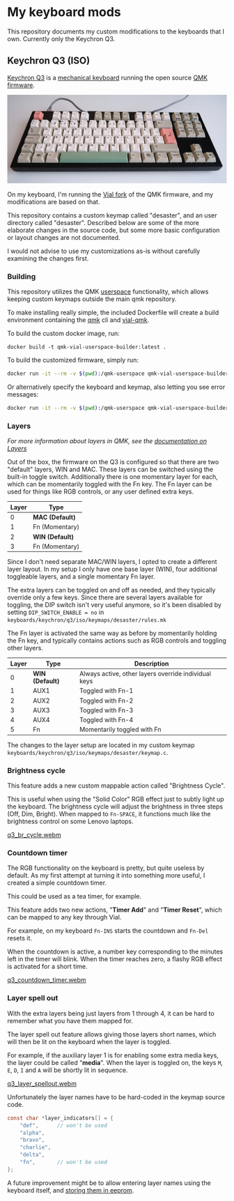 # My keyboard mods

This repository documents my custom modifications to the keyboards that I own.
Currently only the Keychron Q3.

## Keychron Q3 (ISO)

[Keychron Q3](https://www.keychron.com/products/keychron-q3-qmk-custom-mechanical-keyboard)
is a
[mechanical keyboard](https://en.wikipedia.org/wiki/Keyboard_technology#Mechanical-switch_keyboard)
running the open source [QMK firmware](https://docs.qmk.fm/#/).

![](./media/q3_pic.jpg)

On my keyboard, I'm running the [Vial fork](https://get.vial.today/) of the QMK firmware, and my
modifications are based on that.

This repository contains a custom keymap called "desaster", and an user
directory called "desaster". Described below are some of the more elaborate
changes in the source code, but some more basic configuration or layout
changes are not documented.

I would not advise to use my customizations as-is without carefully examining
the changes first.

### Building

This repository utilizes the QMK
[userspace](https://github.com/qmk/qmk_userspace) functionality,
which allows keeping custom keymaps outside the main qmk repository.

To make installing really simple, the included Dockerfile will create a build
environment containing the [qmk](https://github.com/qmk/qmk_cli) cli and [vial-qmk](https://github.com/vial-kb/vial-qmk).

To build the custom docker image, run:

```
docker build -t qmk-vial-userspace-builder:latest .
```

To build the customized firmware, simply run:

```sh
docker run -it --rm -v $(pwd):/qmk-userspace qmk-vial-userspace-builder
```

Or alternatively specify the keyboard and keymap, also letting you see error messages:

```sh
docker run -it --rm -v $(pwd):/qmk-userspace qmk-vial-userspace-builder qmk compile -kb keychron/q3/iso -km desaster
```

### Layers

*For more information about layers in QMK, see the [documentation on Layers](https://docs.qmk.fm/#/feature_layers?id=working-with-layers)*

Out of the box, the firmware on the Q3 is configured so that there are two
"default" layers, WIN and MAC. These layers can be switched using the built-in
toggle switch. Additionally there is one momentary layer for each, which can
be momentarily toggled with the Fn key. The Fn layer can be used for things
like RGB controls, or any user defined extra keys.

| Layer | Type              |
| ----- | ----------------- |
| 0     | **MAC (Default)** |
| 1     | Fn (Momentary)    |
| 2     | **WIN (Default)** |
| 3     | Fn (Momentary)    |

Since I don't need separate MAC/WIN layers, I opted to create a different
layer layout. In my setup I only have one base layer (WIN), four additional
toggleable layers, and a single momentary Fn layer.

The extra layers can be toggled on and off as needed, and they typically
override only a few keys. Since there are several layers available for toggling,
the DIP switch isn't very useful anymore, so it's been disabled by setting
`DIP_SWITCH_ENABLE = no` in `keyboards/keychron/q3/iso/keymaps/desaster/rules.mk`

The Fn layer is activated the same way as before by momentarily holding the
Fn key, and typically contains actions such as RGB controls and toggling other
layers.

| Layer | Type              | Description        |
| ----- | ----------------- | ------------------ |
| 0     | **WIN (Default)** | Always active, other layers override individual keys |
| 1     | AUX1              | Toggled with Fn-1  |
| 2     | AUX2              | Toggled with Fn-2  |
| 3     | AUX3              | Toggled with Fn-3  |
| 4     | AUX4              | Toggled with Fn-4  |
| 5     | Fn                | Momentarily toggled with Fn |

The changes to the layer setup are located in my custom keymap `keyboards/keychron/q3/iso/keymaps/desaster/keymap.c`.

### Brightness cycle

This feature adds a new custom mappable action called "Brightness Cycle".

This is useful when using the "Solid Color" RGB effect just to subtly light up the
keyboard. The brightness cycle will adjust the brightness in three steps (Off,
Dim, Bright). When mapped to `Fn-SPACE`, it functions much like the brightness
control on some Lenovo laptops.

[q3_br_cycle.webm](https://github.com/desaster/keyboard-hacks/assets/631441/1b234d95-7dbd-4559-a4f1-506e2b08e9e8)

### Countdown timer

The RGB functionality on the keyboard is pretty, but quite useless by default.
As my first attempt at turning it into something more useful, I created a
simple countdown timer.

This could be used as a tea timer, for example.

This feature adds two new actions, "**Timer Add**" and "**Timer Reset**",
which can be mapped to any key through Vial.

For example, on my keyboard `Fn-INS` starts the countdown and `Fn-Del`
resets it.

When the countdown is active, a number key corresponding to the minutes left
in the timer will blink. When the timer reaches zero, a flashy RGB effect is
activated for a short time.

[q3_countdown_timer.webm](https://github.com/desaster/keyboard-hacks/assets/631441/04391aad-9f8f-408c-9988-60910197b702)

### Layer spell out

With the extra layers being just layers from 1 through 4, it can be hard to
remember what you have them mapped for.

The layer spell out feature allows giving those layers short names, which will
then be lit on the keyboard when the layer is toggled.

For example, if the auxiliary layer 1 is for enabling some extra media keys,
the layer could be called "**media**". When the layer is toggled on, the keys
`M`, `E`, `D`, `I` and `A` will be shortly lit in sequence.

[q3_layer_spellout.webm](https://github.com/desaster/keyboard-hacks/assets/631441/d961ddd0-3723-4429-90c9-e8e89675b8eb)

Unfortunately the layer names have to be hard-coded in the keymap source code.

```c
const char *layer_indicators[] = {
    "def",      // won't be used
    "alpha",
    "bravo",
    "charlie",
    "delta",
    "fn",       // won't be used
};
```

A future improvement might be to allow entering layer names using the keyboard
itself, and
[storing them in eeprom](https://github.com/qmk/qmk_firmware/blob/master/docs/feature_eeprom.md#persistent-configuration-eeprom).
